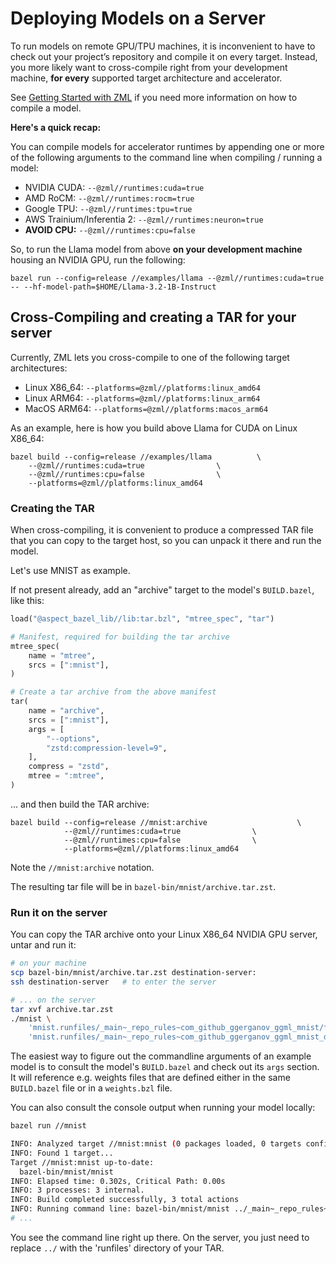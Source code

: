 
# Deploying Models on a Server

To run models on remote GPU/TPU machines, it is inconvenient to have to check
out your project’s repository and compile it on every target. Instead, you more
likely want to cross-compile right from your development machine, **for every**
supported target architecture and accelerator.

See [Getting Started with ZML](../tutorials/getting_started.md) if you need more
information on how to compile a model.

**Here's a quick recap:**

You can compile models for accelerator runtimes by appending one or more of the
following arguments to the command line when compiling / running a model:

- NVIDIA CUDA: `--@zml//runtimes:cuda=true`
- AMD RoCM: `--@zml//runtimes:rocm=true`
- Google TPU: `--@zml//runtimes:tpu=true`
- AWS Trainium/Inferentia 2: `--@zml//runtimes:neuron=true`
- **AVOID CPU:** `--@zml//runtimes:cpu=false`

So, to run the Llama model from above **on your development machine**
housing an NVIDIA GPU, run the following:

```
bazel run --config=release //examples/llama --@zml//runtimes:cuda=true -- --hf-model-path=$HOME/Llama-3.2-1B-Instruct
```


## Cross-Compiling and creating a TAR for your server

Currently, ZML lets you cross-compile to one of the following target
architectures:

- Linux X86_64: `--platforms=@zml//platforms:linux_amd64`
- Linux ARM64: `--platforms=@zml//platforms:linux_arm64`
- MacOS ARM64: `--platforms=@zml//platforms:macos_arm64`

As an example, here is how you build above Llama for CUDA on Linux X86_64:

```
bazel build --config=release //examples/llama          \
    --@zml//runtimes:cuda=true                \
    --@zml//runtimes:cpu=false                \
    --platforms=@zml//platforms:linux_amd64
```

### Creating the TAR

When cross-compiling, it is convenient to produce a compressed TAR file that
you can copy to the target host, so you can unpack it there and run the model.

Let's use MNIST as example.

If not present already, add an "archive" target to the model's `BUILD.bazel`,
like this:

```python
load("@aspect_bazel_lib//lib:tar.bzl", "mtree_spec", "tar")

# Manifest, required for building the tar archive
mtree_spec(
    name = "mtree",
    srcs = [":mnist"],
)

# Create a tar archive from the above manifest
tar(
    name = "archive",
    srcs = [":mnist"],
    args = [
        "--options",
        "zstd:compression-level=9",
    ],
    compress = "zstd",
    mtree = ":mtree",
)
```

... and then build the TAR archive:

```
bazel build --config=release //mnist:archive                    \
            --@zml//runtimes:cuda=true                \
            --@zml//runtimes:cpu=false                \
            --platforms=@zml//platforms:linux_amd64
```

Note the `//mnist:archive` notation.

The resulting tar file will be in `bazel-bin/mnist/archive.tar.zst`.

### Run it on the server

You can copy the TAR archive onto your Linux X86_64 NVIDIA GPU server, untar
and run it:

```bash
# on your machine
scp bazel-bin/mnist/archive.tar.zst destination-server:
ssh destination-server   # to enter the server

# ... on the server
tar xvf archive.tar.zst
./mnist \
    'mnist.runfiles/_main~_repo_rules~com_github_ggerganov_ggml_mnist/file/mnist.pt' \
    'mnist.runfiles/_main~_repo_rules~com_github_ggerganov_ggml_mnist_data/file/mnist.ylc'
```

The easiest way to figure out the commandline arguments of an example model is
to consult the model's `BUILD.bazel` and check out its `args` section. It will
reference e.g. weights files that are defined either in the same `BUILD.bazel`
file or in a `weights.bzl` file.

You can also consult the console output when running your model locally:

```bash
bazel run //mnist

INFO: Analyzed target //mnist:mnist (0 packages loaded, 0 targets configured).
INFO: Found 1 target...
Target //mnist:mnist up-to-date:
  bazel-bin/mnist/mnist
INFO: Elapsed time: 0.302s, Critical Path: 0.00s
INFO: 3 processes: 3 internal.
INFO: Build completed successfully, 3 total actions
INFO: Running command line: bazel-bin/mnist/mnist ../_main~_repo_rules~com_github_ggerganov_ggml_mnist/file/mnist.pt ../_main~_repo_rules~com_github_ggerganov_ggml_mnist_data/file/mnist.ylc
# ...
```

You see the command line right up there. On the server, you just need to replace
`../` with the 'runfiles' directory of your TAR.
